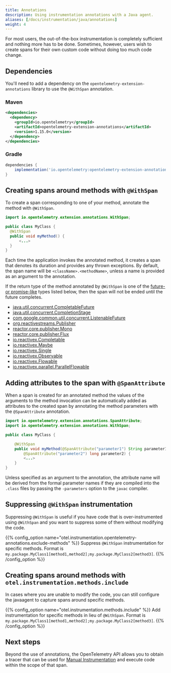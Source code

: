 ```yaml
---
title: Annotations
description: Using instrumentation annotations with a Java agent.
aliases: [/docs/instrumentation/java/annotations]
weight: 4
---
```


For most users, the out-of-the-box instrumentation is completely sufficient and
nothing more has to be done.  Sometimes, however, users wish to create spans
for their own custom code without doing too much code change.

## Dependencies

You'll need to add a dependency on the `opentelemetry-extension-annotations`
library to use the `@WithSpan` annotation.

### Maven

```xml
<dependencies>
  <dependency>
    <groupId>io.opentelemetry</groupId>
    <artifactId>opentelemetry-extension-annotations</artifactId>
    <version>1.15.0</version>
  </dependency>
</dependencies>
```

### Gradle

```groovy
dependencies {
    implementation('io.opentelemetry:opentelemetry-extension-annotations:1.15.0')
}
```

## Creating spans around methods with `@WithSpan`

To create a span corresponding to one of your method, annotate the method
with `@WithSpan`.

```java
import io.opentelemetry.extension.annotations.WithSpan;

public class MyClass {
  @WithSpan
  public void myMethod() {
      <...>
  }
}
```

Each time the application invokes the annotated method, it creates a span that
denotes its duration and provides any thrown exceptions. By default, the span
name will be `<className>.<methodName>`, unless a name is provided as an
argument to the annotation.

If the return type of the method annotated by `@WithSpan` is one of the
[future- or promise-like](https://en.wikipedia.org/wiki/Futures_and_promises)
types listed below, then the span will not be ended until the future completes.

* [java.util.concurrent.CompletableFuture](https://docs.oracle.com/javase/8/docs/api/java/util/concurrent/CompletableFuture.html)
* [java.util.concurrent.CompletionStage](https://docs.oracle.com/javase/8/docs/api/java/util/concurrent/CompletionStage.html)
* [com.google.common.util.concurrent.ListenableFuture](https://guava.dev/releases/10.0/api/docs/com/google/common/util/concurrent/ListenableFuture.html)
* [org.reactivestreams.Publisher](https://www.reactive-streams.org/reactive-streams-1.0.1-javadoc/org/reactivestreams/Publisher.html)
* [reactor.core.publisher.Mono](https://projectreactor.io/docs/core/3.1.0.RELEASE/api/reactor/core/publisher/Mono.html)
* [reactor.core.publisher.Flux](https://projectreactor.io/docs/core/3.1.0.RELEASE/api/reactor/core/publisher/Flux.html)
* [io.reactivex.Completable](http://reactivex.io/RxJava/2.x/javadoc/index.html?io/reactivex/Completable.html)
* [io.reactivex.Maybe](http://reactivex.io/RxJava/2.x/javadoc/index.html?io/reactivex/Maybe.html)
* [io.reactivex.Single](http://reactivex.io/RxJava/2.x/javadoc/index.html?io/reactivex/Single.html)
* [io.reactivex.Observable](http://reactivex.io/RxJava/2.x/javadoc/index.html?io/reactivex/Observable.html)
* [io.reactivex.Flowable](http://reactivex.io/RxJava/2.x/javadoc/index.html?io/reactivex/Flowable.html)
* [io.reactivex.parallel.ParallelFlowable](http://reactivex.io/RxJava/2.x/javadoc/index.html?io/reactivex/parallel/ParallelFlowable.html)

## Adding attributes to the span with `@SpanAttribute`

When a span is created for an annotated method the values of the arguments to
the method invocation can be automatically added as attributes to the created
span by annotating the method parameters with the `@SpanAttribute` annotation.

```java
import io.opentelemetry.extension.annotations.SpanAttribute;
import io.opentelemetry.extension.annotations.WithSpan;

public class MyClass {

    @WithSpan
    public void myMethod(@SpanAttribute("parameter1") String parameter1,
        @SpanAttribute("parameter2") long parameter2) {
        <...>
    }
}
```

Unless specified as an argument to the annotation, the attribute name will be
derived from the formal parameter names if they are compiled into the `.class`
files by passing the `-parameters` option to the `javac` compiler.

## Suppressing `@WithSpan` instrumentation

Suppressing `@WithSpan` is useful if you have code that is over-instrumented
using `@WithSpan` and you want to suppress some of them without modifying the
code.

{{% config_option name="otel.instrumentation.opentelemetry-annotations.exclude-methods" %}}
  Suppress `@WithSpan` instrumentation for specific methods.
  Format is `my.package.MyClass1[method1,method2];my.package.MyClass2[method3]`.
{{% /config_option %}}

## Creating spans around methods with `otel.instrumentation.methods.include`

In cases where you are unable to modify the code, you can still configure the
javaagent to capture spans around specific methods.

{{% config_option name="otel.instrumentation.methods.include" %}}
  Add instrumentation for specific methods in lieu of `@WithSpan`.
  Format is `my.package.MyClass1[method1,method2];my.package.MyClass2[method3]`.
{{% /config_option %}}

## Next steps

Beyond the use of annotations, the OpenTelemetry API allows you to obtain
a tracer that can be used for [Manual Instrumentation](../../manual)
and execute code within the scope of that span.
